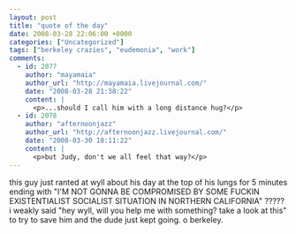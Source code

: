 ```yaml
---
layout: post
title: "quote of the day"
date: 2008-03-28 22:06:00 +0000
categories: ["Uncategorized"]
tags: ["berkeley crazies", "eudemonia", "work"]
comments:
  - id: 2077
    author: "mayamaia"
    author_url: "http://mayamaia.livejournal.com/"
    date: "2008-03-28 21:38:22"
    content: |
      <p>...should I call him with a long distance hug?</p>
  - id: 2078
    author: "afternoonjazz"
    author_url: "http://afternoonjazz.livejournal.com/"
    date: "2008-03-30 18:11:22"
    content: |
      <p>but Judy, don't we all feel that way?</p>
---
```


this guy just ranted at wyll about his day at the top of his lungs for 5 minutes ending with "I'M NOT GONNA BE COMPROMISED BY SOME FUCKIN EXISTENTIALIST SOCIALIST SITUATION IN NORTHERN CALIFORNIA"
?????
i weakly said "hey wyll, will you help me with something? take a look at this" to try to save him and the dude just kept going. o berkeley.